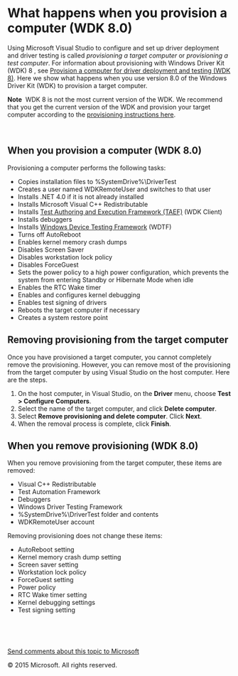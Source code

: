 <span id="vsdriver.what_happens_when_you_provision_a_computer__wdk_8_0_"></span>What happens when you provision a computer (WDK 8.0)
====================================================================================================================================

Using Microsoft Visual Studio to configure and set up driver deployment and driver testing is called *provisioning a target computer* or *provisioning a test computer*. For information about provisioning with Windows Driver Kit (WDK) 8 , see [Provision a computer for driver deployment and testing (WDK 8)](https://msdn.microsoft.com/en-us/Library/Windows/Hardware/Hh698272(v=vs.85).aspx). Here we show what happens when you use version 8.0 of the Windows Driver Kit (WDK) to provision a target computer.

**Note**  WDK 8 is not the most current version of the WDK. We recommend that you get the current version of the WDK and provision your target computer according to the [provisioning instructions here](https://msdn.microsoft.com/en-us/Library/Windows/Hardware/Hh698272(v=vs.85).aspx_1).

 

<span id="when_you_provision_a_computer_wdk_8_0"></span><span id="WHEN_YOU_PROVISION_A_COMPUTER_WDK_8_0"></span>When you provision a computer (WDK 8.0)
-------------------------------------------------------------------------------------------------------------------------------------------------------

Provisioning a computer performs the following tasks:

-   Copies installation files to %SystemDrive%\\DriverTest
-   Creates a user named WDKRemoteUser and switches to that user
-   Installs .NET 4.0 if it is not already installed
-   Installs Microsoft Visual C++ Redistributable
-   Installs [Test Authoring and Execution Framework (TAEF)](https://msdn.microsoft.com/en-us/Library/Windows/Hardware/Hh439725(v=vs.85).aspx) (WDK Client)
-   Installs debuggers
-   Installs [Windows Device Testing Framework](https://msdn.microsoft.com/en-us/Library/Windows/Hardware/Ff539547(v=vs.85).aspx) (WDTF)
-   Turns off AutoReboot
-   Enables kernel memory crash dumps
-   Disables Screen Saver
-   Disables workstation lock policy
-   Disables ForceGuest
-   Sets the power policy to a high power configuration, which prevents the system from entering Standby or Hibernate Mode when idle
-   Enables the RTC Wake timer
-   Enables and configures kernel debugging
-   Enables test signing of drivers
-   Reboots the target computer if necessary
-   Creates a system restore point

<span id="Removing_provisioning_from_the_target_computer"></span><span id="removing_provisioning_from_the_target_computer"></span><span id="REMOVING_PROVISIONING_FROM_THE_TARGET_COMPUTER"></span>Removing provisioning from the target computer
-------------------------------------------------------------------------------------------------------------------------------------------------------------------------------------------------------------------------------------------------

Once you have provisioned a target computer, you cannot completely remove the provisioning. However, you can remove most of the provisioning from the target computer by using Visual Studio on the host computer. Here are the steps.

1.  On the host computer, in Visual Studio, on the **Driver** menu, choose **Test &gt; Configure Computers**.
2.  Select the name of the target computer, and click **Delete computer**.
3.  Select **Remove provisioning and delete computer**. Click **Next**.
4.  When the removal process is complete, click **Finish**.

<span id="When_you_remove_provisioning__WDK_8.0_"></span><span id="when_you_remove_provisioning__wdk_8.0_"></span><span id="WHEN_YOU_REMOVE_PROVISIONING__WDK_8.0_"></span>When you remove provisioning (WDK 8.0)
-----------------------------------------------------------------------------------------------------------------------------------------------------------------------------------------------------------------

When you remove provisioning from the target computer, these items are removed:

-   Visual C++ Redistributable
-   Test Automation Framework
-   Debuggers
-   Windows Driver Testing Framework
-   %SystemDrive%\\DriverTest folder and contents
-   WDKRemoteUser account

Removing provisioning does not change these items:

-   AutoReboot setting
-   Kernel memory crash dump setting
-   Screen saver setting
-   Workstation lock policy
-   ForceGuest setting
-   Power policy
-   RTC Wake timer setting
-   Kernel debugging settings
-   Test signing setting

 

 

[Send comments about this topic to Microsoft](mailto:wsddocfb@microsoft.com?subject=Documentation%20feedback%20[VsDriver\vsdriver]:%20What%20happens%20when%20you%20provision%20a%20computer%20(WDK%208.0)%20%20RELEASE:%20(9/30/2015)&body=%0A%0APRIVACY%20STATEMENT%0A%0AWe%20use%20your%20feedback%20to%20improve%20the%20documentation.%20We%20don't%20use%20your%20email%20address%20for%20any%20other%20purpose,%20and%20we'll%20remove%20your%20email%20address%20from%20our%20system%20after%20the%20issue%20that%20you're%20reporting%20is%20fixed.%20While%20we're%20working%20to%20fix%20this%20issue,%20we%20might%20send%20you%20an%20email%20message%20to%20ask%20for%20more%20info.%20Later,%20we%20might%20also%20send%20you%20an%20email%20message%20to%20let%20you%20know%20that%20we've%20addressed%20your%20feedback.%0A%0AFor%20more%20info%20about%20Microsoft's%20privacy%20policy,%20see%20http://privacy.microsoft.com/en-us/default.aspx. "Send comments about this topic to Microsoft")

© 2015 Microsoft. All rights reserved.
